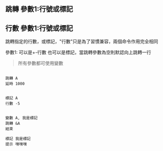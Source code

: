 ## 跳轉 參數1:行號或標記
## 行數 參數1:行號或標記
跳轉指定的行數，或標記，"行數"只是為了習慣兼容，兩個命令作用完全相同

參數1: 可以是+-行數 也可以是標記，當跳轉參數為空則默認向上跳轉一行

> 所有參數都可使用變數

```

跳轉 A
延時 1000


標記 A
行數 -5


變數 A, 我是標記
跳轉 &A
結束

標記 我是標記
提示 嘿嘿嘿



```